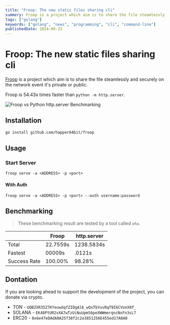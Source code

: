 ```yaml
---
title: "Froop: The new static files sharing cli"
summery: Froop is a project which aim is to share the file steamlessly and securely on the network event it's private or public.
tags: ["golang"]
keywords: ["golang", "news", "programming", "cli", "command-line"]
publishedDate: 2024-09-23
---
```


# Froop: The new static files sharing cli

[Froop](https://github.com/happer64bit/froop) is a project which aim is to share the file steamlessly and securely on the network event it's private or public.

Froop is 54.43x times faster than `python -m http.server`.

![Froop vs Python http.server Benchmarking](https://i.imgur.com/JV9bBka.png)

## Installation

```sh
go install github.com/happer64bit/froop
```

## Usage

### Start Server

```
froop serve -a <ADDRESS> -p <port>
```

#### With Auth

```
froop serve -a <ADDRESS> -p <port> --auth username:password
```

## Benchmarking

> These benchmarking result are tested by a tool called `oha`.

|  | Froop | http.server |
|---|---|---|
| Total | 22.7559s |1238.5834s |
| Fastest | 00009s | .0121s |
| Success Rate | 100.00% | 98.28% |

## Dontation

If you are looking ahead to support the development of the project, you can donate via crypto.

* TON - `UQBZXR35Z7KYeuwdqfZIDgAl6_wQxTbYuvRqT9I6CVonX0f_`
* SOLANA - `EK48PtUR2vXA7wTzUiNuUpmS6peXWWmmrqncNxFn3sL7`
* ERC20 - `0x6e47eDAdA0A25f38f2c2e3851256E455ed17A8A0`
